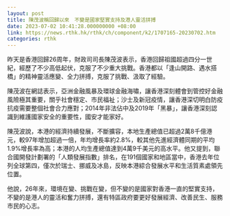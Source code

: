 ```yaml
---
layout: post
title: 陳茂波稱回歸以來　不變是國家堅實支持及港人靈活拼搏
date: 2023-07-02 10:41:28.000000000 +08:00
link: https://news.rthk.hk/rthk/ch/component/k2/1707165-20230702.htm
categories: rthk
---
```


昨天是香港回歸26周年，財政司司長陳茂波表示，香港回歸祖國超過四分一世紀，經歷了不少高低起伏，克服了不少重大挑戰。香港都以「逢山開路、遇水搭橋」的精神靈活應變、全力拼搏，克服了挑戰、汲取了經驗。

陳茂波在網誌表示，亞洲金融風暴及環球金融海嘯，讓香港深刻體會到管控好金融風險極其重要，關乎社會穩定、市民福祉；沙士及新冠疫情，讓香港深切明白防疫抗疫需要整個社會合力應對；2014年非法佔中及2019年「黑暴」，讓香港深刻認識到維護國家安全的重要性，國安才能家好。

陳茂波說，本港的經濟持續發展，不斷擴容，本地生產總值已超過2萬8千億港元，較97年增加超過一倍，年均增長率約2.8%，較其他先進經濟體同期的平均1.9%增長率為高；本港的人均生產總值達到4萬9千美元的高水平。他又提到，聯合國開發計劃署的「人類發展指數」排名，在191個國家和地區當中，香港去年位列全球第四，僅次於瑞士、挪威及冰島，反映本港綜合發展水平和生活質素處領先位置。

他說，26年來，環境在變、挑戰在變，但不變的是國家對香港一直的堅實支持，不變的是港人的靈活和奮力拼搏，還有特區政府要更好發展經濟、改善民生、服務市民的心志。
